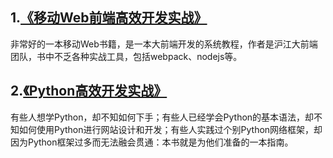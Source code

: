 ## 1.[《移动Web前端高效开发实战》](https://github.com/chuban2006/Recommend-BOOK/blob/master/books/web/%E7%A7%BB%E5%8A%A8web%E5%89%8D%E7%AB%AF%E9%AB%98%E6%95%88%E5%BC%80%E5%8F%91%E5%AE%9E%E6%88%98.md)
非常好的一本移动Web书籍，是一本大前端开发的系统教程，作者是沪江大前端团队，书中不乏各种实战工具，包括webpack、nodejs等。

## 2.[《Python高效开发实战》](https://github.com/chuban2006/Recommend-BOOK/blob/master/books/web/Python%E9%AB%98%E6%95%88%E5%BC%80%E5%8F%91%E5%AE%9E%E6%88%98.md)
有些人想学Python，却不知如何下手；有些人已经学会Python的基本语法，却不知如何使用Python进行网站设计和开发；有些人实践过个别Python网络框架，却因为Python框架过多而无法融会贯通：本书就是为他们准备的一本指南。
